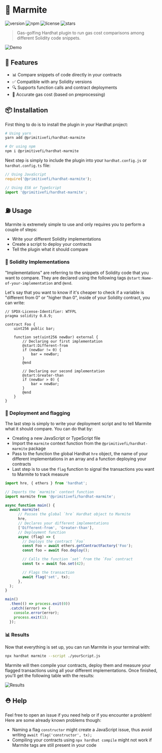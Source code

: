 # 🥘 Marmite

![version](https://img.shields.io/npm/v/@primitivefi/hardhat-marmite) ![npm](https://img.shields.io/npm/dt/@primitivefi/hardhat-marmite) ![license](https://img.shields.io/npm/l/@primitivefi/hardhat-marmite) ![stars](https://img.shields.io/github/stars/primitivefinance/hardhat-marmite?style=social&color=%23FFB31A)

> Gas-golfing Hardhat plugin to run gas cost comparisons among different Solidity code snippets.

![Demo](https://i.imgur.com/kE2T0vK.gif)

## 🧩 Features

- 📊 Compare snippets of code directly in your contracts
- ✅ Compatible with any Solidity versions
- 🔍 Supports function calls and contract deployments
- 💯 Accurate gas cost (based on preprocessing)

## 📦 Installation

First thing to do is to install the plugin in your Hardhat project:

```bash
# Using yarn
yarn add @primitivefi/hardhat-marmite

# Or using npm
npm i @primitivefi/hardhat-marmite
```

Next step is simply to include the plugin into your `hardhat.config.js` or `hardhat.config.ts` file:

```typescript
// Using JavaScript
require('@primitivefi/hardhat-marmite');

// Using ES6 or TypeScript
import '@primitivefi/hardhat-marmite';
```

## ⛽️ Usage

Marmite is extremely simple to use and only requires you to perform a couple of steps:
- Write your different Solidity implementations
- Create a script to deploy your contracts
- Tell the plugin what it should compare

### 📝 Solidity Implementations

"Implementations" are referring to the snippets of Solidity code that you want to compare. They are declared using the following tags `@start:Name-of-your-implementation` and `@end`.

Let's say that you want to know if it's cheaper to check if a variable is "different from 0" or "higher than 0", inside of your Solidity contract, you can write:

```solidity
// SPDX-License-Identifier: WTFPL
pragma solidity 0.8.9;

contract Foo {
    uint256 public bar;

    function set(uint256 newBar) external {
        // Declaring our first implementation
        @start:Different-from
        if (newBar != 0) {
            bar = newBar;
        }
        @end

        // Declaring our second implementation
        @start:Greater-than
        if (newBar > 0) {
            bar = newBar;
        }
        @end
    }
}
```

### 🚩 Deployment and flagging

The last step is simply to write your deployment script and to tell Marmite what it should compare. You can do that by:
- Creating a new JavaScript or TypeScript file
- Import the `marmite` context function from the `@primitivefi/hardhat-marmite` package
- Pass to the function the global Hardhat `hre` object, the name of your different implementations in an array and a function deploying your contracts
- Last step is to use the `flag` function to signal the transactions you want to Marmite to track measure

```typescript
import hre, { ethers } from 'hardhat';

// Imports the `marmite` context function
import marmite from '@primitivefi/hardhat-marmite';

async function main() {
  await marmite(
      // Passes the global `hre` Hardhat object to Marmite
      hre,
      // Declares your different implementations
      ['Different-from', 'Greater-than'],
      // Deployment function
      async (flag) => {
        // Deploys the contract `Foo`
        const Foo = await ethers.getContractFactory('Foo');
        const foo = await Foo.deploy();

        // Calls the function `set` from the `Foo` contract
        const tx = await foo.set(42);

        // Flags the transaction
        await flag('set', tx);
      },
  );
}

main()
  .then(() => process.exit(0))
  .catch((error) => {
    console.error(error);
    process.exit(1);
  });
```

### 📊 Results

Now that everything is set up, you can run Marmite in your terminal with:

```bash
npx hardhat marmite --script ./yourScript.js
```

Marmite will then compile your contracts, deploy them and measure your flagged transactions using all your different implementations. Once finished, you'll get the following table with the results:

![Results](https://i.imgur.com/YMlQcVF.png)

## ⛑ Help

Feel free to open an issue if you need help or if you encounter a problem! Here are some already known problems though:
- Naming a flag `constructor` might create a JavaScript issue, thus avoid writing `await flag('constructor', tx);`
- Compiling your contracts using `npx hardhat compile` might not work if Marmite tags are still present in your code